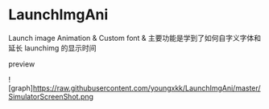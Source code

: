 # LaunchImgAni
Launch image Animation &amp; Custom font &amp; 主要功能是学到了如何自字义字体和延长 launchimg 的显示时间


preview      

![graph]https://raw.githubusercontent.com/youngxkk/LaunchImgAni/master/SimulatorScreenShot.png
